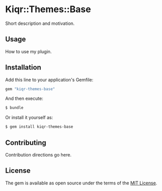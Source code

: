 # Kiqr::Themes::Base
Short description and motivation.

## Usage
How to use my plugin.

## Installation
Add this line to your application's Gemfile:

```ruby
gem "kiqr-themes-base"
```

And then execute:
```bash
$ bundle
```

Or install it yourself as:
```bash
$ gem install kiqr-themes-base
```

## Contributing
Contribution directions go here.

## License
The gem is available as open source under the terms of the [MIT License](https://opensource.org/licenses/MIT).
